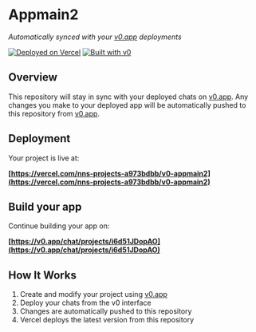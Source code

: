# Appmain2

*Automatically synced with your [v0.app](https://v0.app) deployments*

[![Deployed on Vercel](https://img.shields.io/badge/Deployed%20on-Vercel-black?style=for-the-badge&logo=vercel)](https://vercel.com/nns-projects-a973bdbb/v0-appmain2)
[![Built with v0](https://img.shields.io/badge/Built%20with-v0.app-black?style=for-the-badge)](https://v0.app/chat/projects/i6d51JDopAO)

## Overview

This repository will stay in sync with your deployed chats on [v0.app](https://v0.app).
Any changes you make to your deployed app will be automatically pushed to this repository from [v0.app](https://v0.app).

## Deployment

Your project is live at:

**[https://vercel.com/nns-projects-a973bdbb/v0-appmain2](https://vercel.com/nns-projects-a973bdbb/v0-appmain2)**

## Build your app

Continue building your app on:

**[https://v0.app/chat/projects/i6d51JDopAO](https://v0.app/chat/projects/i6d51JDopAO)**

## How It Works

1. Create and modify your project using [v0.app](https://v0.app)
2. Deploy your chats from the v0 interface
3. Changes are automatically pushed to this repository
4. Vercel deploys the latest version from this repository